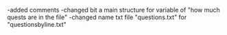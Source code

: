 -added comments
-changed bit a main structure for variable of "how much quests are in the file"
-changed name txt file "questions.txt" for "questionsbyline.txt"